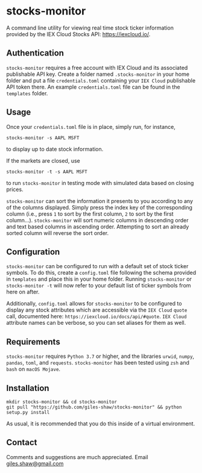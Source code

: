 # stocks-monitor
A command line utility for viewing real time stock ticker information provided by the IEX Cloud Stocks API: https://iexcloud.io/.

## Authentication
`stocks-monitor` requires a free account with IEX Cloud and its associated publishable API key. Create a folder named `.stocks-monitor` in your home folder and put a file `credentials.toml` containing your `IEX Cloud` publishable API token there. An example `credentials.toml` file can be found in the `templates` folder.

## Usage
Once your `credentials.toml` file is in place, simply run, for instance, 
```
stocks-monitor -s AAPL MSFT
```
to display up to date stock information.

If the markets are closed, use 
```
stocks-monitor -t -s AAPL MSFT
```
to run `stocks-monitor` in testing mode with simulated data based on closing prices.

`stocks-monitor` can sort the information it presents to you according to any of the columns displayed. Simply press the index key of the corresponding column (i.e., press `1` to sort by the first column, `2` to sort by the first column...). `stocks-monitor` will sort numeric columns in descending order and text based columns in ascending order. Attempting to sort an already sorted column will reverse the sort order.

## Configuration

`stocks-monitor` can be configured to run with a default set of stock ticker symbols. To do this, create a `config.toml` file following the schema provided in `templates` and place this in your home folder. Running `stocks-monitor` or `stocks-monitor -t` will now refer to your default list of ticker symbols from here on after.

Additionally, `config.toml` allows for `stocks-monitor` to be configured to display any stock attributes which are accessible via the `IEX Cloud` `quote` call, documented here: `https://iexcloud.io/docs/api/#quote`. `IEX Cloud` attribute names can be verbose, so you can set aliases for them as well.

## Requirements
`stocks-monitor` requires `Python 3.7` or higher, and the libraries `urwid`, `numpy`, `pandas`, `toml`, and `requests`. `stocks-monitor` has been tested using `zsh` and `bash` on `macOS Mojave`.

## Installation

```
mkdir stocks-monitor && cd stocks-monitor 
git pull "https://github.com/giles-shaw/stocks-monitor" && python setup.py install
``` 
As usual, it is recommended that you do this inside of a virtual environment.

## Contact
Comments and suggestions are much appreciated. Email giles.shaw@gmail.com

